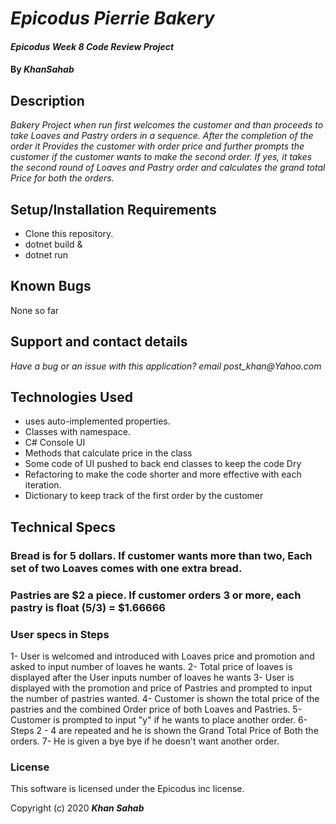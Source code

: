 # _Epicodus Pierrie Bakery_

#### _Epicodus Week 8 Code Review Project_

#### By _**KhanSahab**_

## Description

_Bakery Project when run first welcomes the customer and than proceeds to take Loaves and Pastry orders in a sequence. After the completion of the order it Provides the customer with order price and further prompts the customer if the customer wants to make the second order. If yes, it takes the second round of Loaves and Pastry order and calculates the grand total Price for both the orders._

## Setup/Installation Requirements

* Clone this repository.
* dotnet build &
* dotnet run


## Known Bugs

None so far

## Support and contact details

_Have a bug or an issue with this application? email post_khan@Yahoo.com_

## Technologies Used

* uses auto-implemented properties.
* Classes with namespace.
* C# Console UI 
* Methods that calculate price in the class
* Some code of UI pushed to back end classes to keep the code Dry
* Refactoring to make the code shorter and more effective with each iteration.
* Dictionary to keep track of the first order by the customer

## Technical Specs
### Bread is for 5 dollars. If customer wants more than two, Each set of two Loaves comes with one extra bread.
### Pastries are $2 a piece. If customer orders 3 or more, each pastry is float (5/3) = $1.66666



### User specs in Steps
1- User is welcomed and introduced with Loaves price and promotion and asked to input number of loaves he wants.
2- Total price of loaves is displayed after the User inputs number of loaves he wants
3- User is displayed with the promotion and price of Pastries and prompted to input the number of pastries wanted.
4- Customer is shown the total price of the pastries and the combined Order price of both Loaves and Pastries.
5- Customer is prompted to input "y" if he wants to place another order.
6- Steps 2 - 4 are repeated and he is shown the Grand Total Price of Both the orders.
7- He is given a bye bye if he doesn't want another order.
### License

This software is licensed under the Epicodus inc license.

Copyright (c) 2020 **_Khan Sahab_**